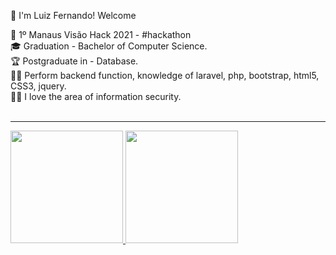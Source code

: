 :vulcan_salute: I'm Luiz Fernando! Welcome

:medal_sports: 1º Manaus Visão Hack 2021 - #hackathon<br>
:mortar_board: Graduation - Bachelor of Computer Science.<br>
:trophy: Postgraduate in - Database. <br>
:man_technologist: Perform backend function, knowledge of laravel, php, bootstrap, html5, CSS3, jquery. <br>
:pirate_flag: I love the area of information security.<br>
<br><hr>

 <div>
  <a href="https://github.com/Fernandopinage">
  <img height="180em" src="https://github-readme-stats.vercel.app/api?username=Fernandopinage&show_icons=true&theme=dark&include_all_commits=true&count_private=true"/>
  <img height="180em" src="https://github-readme-stats.vercel.app/api/top-langs/?username=Fernandopinage&layout=compact&langs_count=16&theme=dark"/>
</div>
